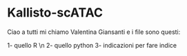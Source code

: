# Kallisto-scATAC

Ciao a tutti mi chiamo Valentina Giansanti e i file sono questi:

1- quello R   \n
2- quello python
3- indicazioni per fare indice
